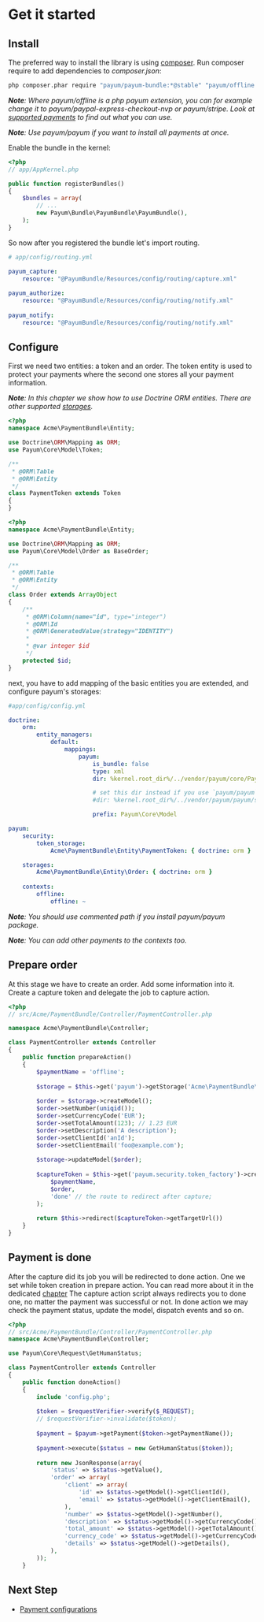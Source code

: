 # Get it started

## Install

The preferred way to install the library is using [composer](http://getcomposer.org/).
Run composer require to add dependencies to _composer.json_:

```bash
php composer.phar require "payum/payum-bundle:*@stable" "payum/offline:*@stable"
```

_**Note**: Where payum/offline is a php payum extension, you can for example change it to payum/paypal-express-checkout-nvp or payum/stripe. Look at [supported payments](https://github.com/Payum/Core/blob/master/Resources/docs/supported-payments.md) to find out what you can use._

_**Note**: Use payum/payum if you want to install all payments at once._

Enable the bundle in the kernel:

``` php
<?php
// app/AppKernel.php

public function registerBundles()
{
    $bundles = array(
        // ...
        new Payum\Bundle\PayumBundle\PayumBundle(),
    );
}
```

So now after you registered the bundle let's import routing.

```yaml
# app/config/routing.yml

payum_capture:
    resource: "@PayumBundle/Resources/config/routing/capture.xml"
    
payum_authorize:
    resource: "@PayumBundle/Resources/config/routing/notify.xml"
    
payum_notify:
    resource: "@PayumBundle/Resources/config/routing/notify.xml"
```

## Configure

First we need two entities: a token and an order. 
The token entity is used to protect your payments where the second one stores all your payment information.

_**Note**: In this chapter we show how to use Doctrine ORM entities. There are other supported [storages](storages.md)._

```php
<?php
namespace Acme\PaymentBundle\Entity;

use Doctrine\ORM\Mapping as ORM;
use Payum\Core\Model\Token;

/**
 * @ORM\Table
 * @ORM\Entity
 */
class PaymentToken extends Token
{
}
```

```php
<?php
namespace Acme\PaymentBundle\Entity;

use Doctrine\ORM\Mapping as ORM;
use Payum\Core\Model\Order as BaseOrder;

/**
 * @ORM\Table
 * @ORM\Entity
 */
class Order extends ArrayObject
{
    /**
     * @ORM\Column(name="id", type="integer")
     * @ORM\Id
     * @ORM\GeneratedValue(strategy="IDENTITY")
     *
     * @var integer $id
     */
    protected $id;
}
```

next, you have to add mapping of the basic entities you are extended, and configure payum's storages:

```yml
#app/config/config.yml

doctrine:
    orm:
        entity_managers:
            default:
                mappings:
                    payum:
                        is_bundle: false
                        type: xml
                        dir: %kernel.root_dir%/../vendor/payum/core/Payum/Core/Bridge/Doctrine/Resources/mapping

                        # set this dir instead if you use `payum/payum` library
                        #dir: %kernel.root_dir%/../vendor/payum/payum/src/Payum/Core/Bridge/Doctrine/Resources/mapping

                        prefix: Payum\Core\Model

payum:
    security:
        token_storage:
            Acme\PaymentBundle\Entity\PaymentToken: { doctrine: orm }

    storages:
        Acme\PaymentBundle\Entity\Order: { doctrine: orm }
            
    contexts:
        offline:
            offline: ~
```

_**Note**: You should use commented path if you install payum/payum package._

_**Note**: You can add other payments to the contexts too._

## Prepare order

At this stage we have to create an order. Add some information into it. 
Create a capture token and delegate the job to capture action.

```php
<?php
// src/Acme/PaymentBundle/Controller/PaymentController.php

namespace Acme\PaymentBundle\Controller;

class PaymentController extends Controller 
{
    public function prepareAction() 
    {
        $paymentName = 'offline';
        
        $storage = $this->get('payum')->getStorage('Acme\PaymentBundle\Entity\Order');
        
        $order = $storage->createModel();
        $order->setNumber(uniqid());
        $order->setCurrencyCode('EUR');
        $order->setTotalAmount(123); // 1.23 EUR
        $order->setDescription('A description');
        $order->setClientId('anId');
        $order->setClientEmail('foo@example.com');
        
        $storage->updateModel($order);
        
        $captureToken = $this->get('payum.security.token_factory')->createCaptureToken(
            $paymentName, 
            $order, 
            'done' // the route to redirect after capture;
        );
        
        return $this->redirect($captureToken->getTargetUrl())    
    }
}
```

## Payment is done

After the capture did its job you will be redirected to done action. 
One we set while token creation in prepare action.
You can read more about it in the dedicated [chapter](purchase_done_action.md)
The capture action script always redirects you to done one, no matter the payment was successful or not.
In done action we may check the payment status, update the model, dispatch events and so on.

```php
<?php
// src/Acme/PaymentBundle/Controller/PaymentController.php
namespace Acme\PaymentBundle\Controller;

use Payum\Core\Request\GetHumanStatus;

class PaymentController extends Controller 
{
    public function doneAction()
    {
        include 'config.php';
        
        $token = $requestVerifier->verify($_REQUEST);
        // $requestVerifier->invalidate($token);
        
        $payment = $payum->getPayment($token->getPaymentName());
        
        $payment->execute($status = new GetHumanStatus($token));
        
        return new JsonResponse(array(
            'status' => $status->getValue(),
            'order' => array(
                'client' => array(
                    'id' => $status->getModel()->getClientId(),
                    'email' => $status->getModel()->getClientEmail(),
                ),
                'number' => $status->getModel()->getNumber(),
                'description' => $status->getModel()->getCurrencyCode(),
                'total_amount' => $status->getModel()->getTotalAmount(),
                'currency_code' => $status->getModel()->getCurrencyCode(),
                'details' => $status->getModel()->getDetails(),
            ),
        ));
    }
```

## Next Step

* [Payment configurations](configuration_reference.md)
